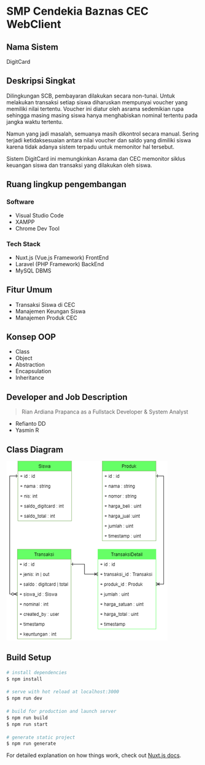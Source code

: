 # SMP Cendekia Baznas CEC WebClient

## Nama Sistem

DigitCard

## Deskripsi Singkat

Dilingkungan SCB, pembayaran dilakukan secara non-tunai. Untuk melakukan transaksi setiap siswa diharuskan mempunyai voucher yang memiliki nilai tertentu. Voucher ini diatur oleh asrama sedemikian rupa sehingga masing masing siswa hanya menghabiskan nominal tertentu pada jangka waktu tertentu.

Namun yang jadi masalah, semuanya masih dikontrol secara manual. Sering terjadi ketidaksesuaian antara nilai voucher dan saldo yang dimiliki siswa karena tidak adanya sistem terpadu untuk memonitor hal tersebut.

Sistem DigitCard ini memungkinkan Asrama dan CEC memonitor siklus keuangan siswa dan transaksi yang dilakukan oleh siswa.

## Ruang lingkup pengembangan

### Software

- Visual Studio Code
- XAMPP
- Chrome Dev Tool

### Tech Stack

- Nuxt.js (Vue.js Framework) FrontEnd
- Laravel (PHP Framework) BackEnd
- MySQL DBMS

## Fitur Umum

- Transaksi Siswa di CEC
- Manajemen Keungan Siswa
- Manajemen Produk CEC

## Konsep OOP

- Class
- Object
- Abstraction
- Encapsulation
- Inheritance

## Developer and Job Description

> Rian Ardiana Prapanca as a Fullstack Developer & System Analyst

- Refianto DD
- Yasmin R

## Class Diagram

![Class Diagram](./CD.png)

## Build Setup

```bash
# install dependencies
$ npm install

# serve with hot reload at localhost:3000
$ npm run dev

# build for production and launch server
$ npm run build
$ npm run start

# generate static project
$ npm run generate
```

For detailed explanation on how things work, check out [Nuxt.js docs](https://nuxtjs.org).
